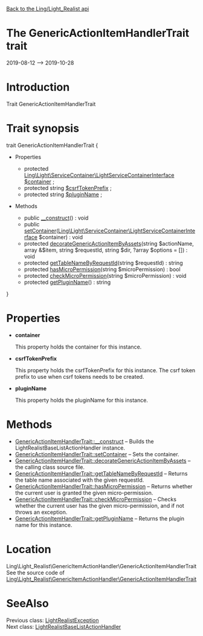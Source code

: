 [Back to the Ling/Light_Realist api](https://github.com/lingtalfi/Light_Realist/blob/master/doc/api/Ling/Light_Realist.md)



The GenericActionItemHandlerTrait trait
================
2019-08-12 --> 2019-10-28






Introduction
============

Trait GenericActionItemHandlerTrait



Trait synopsis
==============


trait <span class="pl-k">GenericActionItemHandlerTrait</span>  {

- Properties
    - protected [Ling\Light\ServiceContainer\LightServiceContainerInterface](https://github.com/lingtalfi/Light/blob/master/doc/api/Ling/Light/ServiceContainer/LightServiceContainerInterface.md) [$container](#property-container) ;
    - protected string [$csrfTokenPrefix](#property-csrfTokenPrefix) ;
    - protected string [$pluginName](#property-pluginName) ;

- Methods
    - public [__construct](https://github.com/lingtalfi/Light_Realist/blob/master/doc/api/Ling/Light_Realist/GenericItemActionHandler/GenericActionItemHandlerTrait/__construct.md)() : void
    - public [setContainer](https://github.com/lingtalfi/Light_Realist/blob/master/doc/api/Ling/Light_Realist/GenericItemActionHandler/GenericActionItemHandlerTrait/setContainer.md)([Ling\Light\ServiceContainer\LightServiceContainerInterface](https://github.com/lingtalfi/Light/blob/master/doc/api/Ling/Light/ServiceContainer/LightServiceContainerInterface.md) $container) : void
    - protected [decorateGenericActionItemByAssets](https://github.com/lingtalfi/Light_Realist/blob/master/doc/api/Ling/Light_Realist/GenericItemActionHandler/GenericActionItemHandlerTrait/decorateGenericActionItemByAssets.md)(string $actionName, array &$item, string $requestId, string $dir, ?array $options = []) : void
    - protected [getTableNameByRequestId](https://github.com/lingtalfi/Light_Realist/blob/master/doc/api/Ling/Light_Realist/GenericItemActionHandler/GenericActionItemHandlerTrait/getTableNameByRequestId.md)(string $requestId) : string
    - protected [hasMicroPermission](https://github.com/lingtalfi/Light_Realist/blob/master/doc/api/Ling/Light_Realist/GenericItemActionHandler/GenericActionItemHandlerTrait/hasMicroPermission.md)(string $microPermission) : bool
    - protected [checkMicroPermission](https://github.com/lingtalfi/Light_Realist/blob/master/doc/api/Ling/Light_Realist/GenericItemActionHandler/GenericActionItemHandlerTrait/checkMicroPermission.md)(string $microPermission) : void
    - protected [getPluginName](https://github.com/lingtalfi/Light_Realist/blob/master/doc/api/Ling/Light_Realist/GenericItemActionHandler/GenericActionItemHandlerTrait/getPluginName.md)() : string

}




Properties
=============

- <span id="property-container"><b>container</b></span>

    This property holds the container for this instance.
    
    

- <span id="property-csrfTokenPrefix"><b>csrfTokenPrefix</b></span>

    This property holds the csrfTokenPrefix for this instance.
    The csrf token prefix to use when csrf tokens needs to be created.
    
    

- <span id="property-pluginName"><b>pluginName</b></span>

    This property holds the pluginName for this instance.
    
    



Methods
==============

- [GenericActionItemHandlerTrait::__construct](https://github.com/lingtalfi/Light_Realist/blob/master/doc/api/Ling/Light_Realist/GenericItemActionHandler/GenericActionItemHandlerTrait/__construct.md) &ndash; Builds the LightRealistBaseListActionHandler instance.
- [GenericActionItemHandlerTrait::setContainer](https://github.com/lingtalfi/Light_Realist/blob/master/doc/api/Ling/Light_Realist/GenericItemActionHandler/GenericActionItemHandlerTrait/setContainer.md) &ndash; Sets the container.
- [GenericActionItemHandlerTrait::decorateGenericActionItemByAssets](https://github.com/lingtalfi/Light_Realist/blob/master/doc/api/Ling/Light_Realist/GenericItemActionHandler/GenericActionItemHandlerTrait/decorateGenericActionItemByAssets.md) &ndash; the calling class source file.
- [GenericActionItemHandlerTrait::getTableNameByRequestId](https://github.com/lingtalfi/Light_Realist/blob/master/doc/api/Ling/Light_Realist/GenericItemActionHandler/GenericActionItemHandlerTrait/getTableNameByRequestId.md) &ndash; Returns the table name associated with the given requestId.
- [GenericActionItemHandlerTrait::hasMicroPermission](https://github.com/lingtalfi/Light_Realist/blob/master/doc/api/Ling/Light_Realist/GenericItemActionHandler/GenericActionItemHandlerTrait/hasMicroPermission.md) &ndash; Returns whether the current user is granted the given micro-permission.
- [GenericActionItemHandlerTrait::checkMicroPermission](https://github.com/lingtalfi/Light_Realist/blob/master/doc/api/Ling/Light_Realist/GenericItemActionHandler/GenericActionItemHandlerTrait/checkMicroPermission.md) &ndash; Checks whether the current user has the given micro-permission, and if not throws an exception.
- [GenericActionItemHandlerTrait::getPluginName](https://github.com/lingtalfi/Light_Realist/blob/master/doc/api/Ling/Light_Realist/GenericItemActionHandler/GenericActionItemHandlerTrait/getPluginName.md) &ndash; Returns the plugin name for this instance.





Location
=============
Ling\Light_Realist\GenericItemActionHandler\GenericActionItemHandlerTrait<br>
See the source code of [Ling\Light_Realist\GenericItemActionHandler\GenericActionItemHandlerTrait](https://github.com/lingtalfi/Light_Realist/blob/master/GenericItemActionHandler/GenericActionItemHandlerTrait.php)



SeeAlso
==============
Previous class: [LightRealistException](https://github.com/lingtalfi/Light_Realist/blob/master/doc/api/Ling/Light_Realist/Exception/LightRealistException.md)<br>Next class: [LightRealistBaseListActionHandler](https://github.com/lingtalfi/Light_Realist/blob/master/doc/api/Ling/Light_Realist/ListActionHandler/LightRealistBaseListActionHandler.md)<br>

